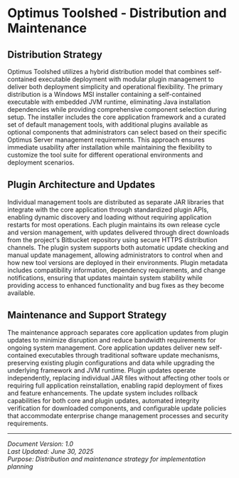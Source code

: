 # Optimus Toolshed - Distribution and Maintenance

## Distribution Strategy

Optimus Toolshed utilizes a hybrid distribution model that combines self-contained executable deployment with modular plugin management to deliver both deployment simplicity and operational flexibility. The primary distribution is a Windows MSI installer containing a self-contained executable with embedded JVM runtime, eliminating Java installation dependencies while providing comprehensive component selection during setup. The installer includes the core application framework and a curated set of default management tools, with additional plugins available as optional components that administrators can select based on their specific Optimus Server management requirements. This approach ensures immediate usability after installation while maintaining the flexibility to customize the tool suite for different operational environments and deployment scenarios.

## Plugin Architecture and Updates

Individual management tools are distributed as separate JAR libraries that integrate with the core application through standardized plugin APIs, enabling dynamic discovery and loading without requiring application restarts for most operations. Each plugin maintains its own release cycle and version management, with updates delivered through direct downloads from the project's Bitbucket repository using secure HTTPS distribution channels. The plugin system supports both automatic update checking and manual update management, allowing administrators to control when and how new tool versions are deployed in their environments. Plugin metadata includes compatibility information, dependency requirements, and change notifications, ensuring that updates maintain system stability while providing access to enhanced functionality and bug fixes as they become available.

## Maintenance and Support Strategy

The maintenance approach separates core application updates from plugin updates to minimize disruption and reduce bandwidth requirements for ongoing system management. Core application updates deliver new self-contained executables through traditional software update mechanisms, preserving existing plugin configurations and data while upgrading the underlying framework and JVM runtime. Plugin updates operate independently, replacing individual JAR files without affecting other tools or requiring full application reinstallation, enabling rapid deployment of fixes and feature enhancements. The update system includes rollback capabilities for both core and plugin updates, automated integrity verification for downloaded components, and configurable update policies that accommodate enterprise change management processes and security requirements.

---

*Document Version: 1.0*  
*Last Updated: June 30, 2025*  
*Purpose: Distribution and maintenance strategy for implementation planning*